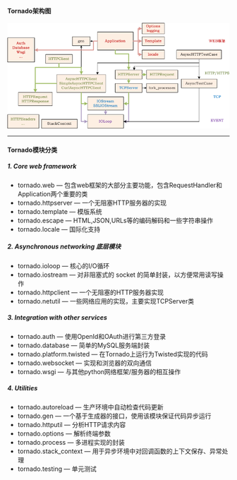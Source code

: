 #### Tornado架构图

![](/assets/tornado.png)

---

#### Tornado模块分类

##### 1. Core web framework

* tornado.web — 包含web框架的大部分主要功能，包含RequestHandler和Application两个重要的类
* tornado.httpserver — 一个无阻塞HTTP服务器的实现
* tornado.template — 模版系统
* tornado.escape — HTML,JSON,URLs等的编码解码和一些字符串操作
* tornado.locale — 国际化支持

##### 2. Asynchronous networking 底层模块

* tornado.ioloop — 核心的I/O循环
* tornado.iostream — 对非阻塞式的 socket 的简单封装，以方便常用读写操作
* tornado.httpclient — 一个无阻塞的HTTP服务器实现
* tornado.netutil — 一些网络应用的实现，主要实现TCPServer类

##### 3. Integration with other services

* tornado.auth — 使用OpenId和OAuth进行第三方登录
* tornado.database — 简单的MySQL服务端封装
* tornado.platform.twisted — 在Tornado上运行为Twisted实现的代码
* tornado.websocket — 实现和浏览器的双向通信
* tornado.wsgi — 与其他python网络框架/服务器的相互操作

##### 4. Utilities

* tornado.autoreload — 生产环境中自动检查代码更新
* tornado.gen — 一个基于生成器的接口，使用该模块保证代码异步运行
* tornado.httputil — 分析HTTP请求内容
* tornado.options — 解析终端参数
* tornado.process — 多进程实现的封装
* tornado.stack\_context — 用于异步环境中对回调函数的上下文保存、异常处理
* tornado.testing — 单元测试



